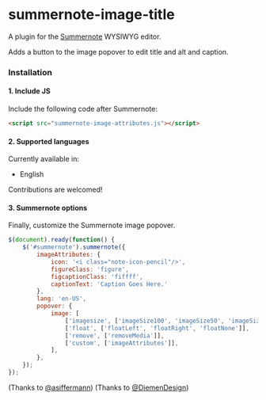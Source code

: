 # summernote-image-title
A plugin for the [Summernote](https://github.com/summernote/summernote/) WYSIWYG editor.

Adds a button to the image popover to edit title and alt and caption.

### Installation

#### 1. Include JS


Include the following code after Summernote:

```html
<script src="summernote-image-attributes.js"></script>
```

#### 2. Supported languages

Currently available in:
- English

Contributions are welcomed!

#### 3. Summernote options

Finally, customize the Summernote image popover.

```javascript
$(document).ready(function() {
    $('#summernote').summernote({
        imageAttributes: {
          	icon: '<i class="note-icon-pencil"/>',
        	figureClass: 'figure',
        	figcaptionClass: 'fiffff',
        	captionText: 'Caption Goes Here.'
        },
        lang: 'en-US',
        popover: {
            image: [
                ['imagesize', ['imageSize100', 'imageSize50', 'imageSize25']],
                ['float', ['floatLeft', 'floatRight', 'floatNone']],
                ['remove', ['removeMedia']],
                ['custom', ['imageAttributes']],
            ],
        },
    });
});
```

(Thanks to [@asiffermann](https://github.com/asiffermann))
(Thanks to [@DiemenDesign](https://github.com/DiemenDesign))